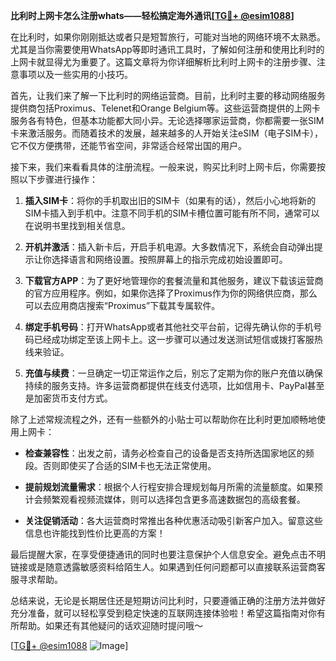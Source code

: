 **比利时上网卡怎么注册whats——轻松搞定海外通讯[[TG💪+ @esim1088](https://t.me/s/esim1088)]**

在比利时，如果你刚刚抵达或者只是短暂旅行，可能对当地的网络环境不太熟悉。尤其是当你需要使用WhatsApp等即时通讯工具时，了解如何注册和使用比利时的上网卡就显得尤为重要了。这篇文章将为你详细解析比利时上网卡的注册步骤、注意事项以及一些实用的小技巧。

首先，让我们来了解一下比利时的网络运营商。目前，比利时主要的移动网络服务提供商包括Proximus、Telenet和Orange Belgium等。这些运营商提供的上网卡服务各有特色，但基本功能都大同小异。无论选择哪家运营商，你都需要一张SIM卡来激活服务。而随着技术的发展，越来越多的人开始关注eSIM（电子SIM卡），它不仅方便携带，还能节省空间，非常适合经常出国的用户。

接下来，我们来看看具体的注册流程。一般来说，购买比利时上网卡后，你需要按照以下步骤进行操作：

1. **插入SIM卡**：将你的手机取出旧的SIM卡（如果有的话），然后小心地将新的SIM卡插入到手机中。注意不同手机的SIM卡槽位置可能有所不同，通常可以在说明书里找到相关信息。

2. **开机并激活**：插入新卡后，开启手机电源。大多数情况下，系统会自动弹出提示让你选择语言和网络设置。按照屏幕上的指示完成初始设置即可。

3. **下载官方APP**：为了更好地管理你的套餐流量和其他服务，建议下载该运营商的官方应用程序。例如，如果你选择了Proximus作为你的网络供应商，那么可以去应用商店搜索“Proximus”下载其专属软件。

4. **绑定手机号码**：打开WhatsApp或者其他社交平台前，记得先确认你的手机号码已经成功绑定至该上网卡上。这一步骤可以通过发送测试短信或拨打客服热线来验证。

5. **充值与续费**：一旦确定一切正常运作之后，别忘了定期为你的账户充值以确保持续的服务支持。许多运营商都提供在线支付选项，比如信用卡、PayPal甚至是加密货币支付方式。

除了上述常规流程之外，还有一些额外的小贴士可以帮助你在比利时更加顺畅地使用上网卡：

- **检查兼容性**：出发之前，请务必检查自己的设备是否支持所选国家地区的频段。否则即使买了合适的SIM卡也无法正常使用。
  
- **提前规划流量需求**：根据个人行程安排合理规划每月所需的流量额度。如果预计会频繁观看视频流媒体，则可以选择包含更多高速数据包的高级套餐。
  
- **关注促销活动**：各大运营商时常推出各种优惠活动吸引新客户加入。留意这些信息也许能找到性价比更高的方案！

最后提醒大家，在享受便捷通讯的同时也要注意保护个人信息安全。避免点击不明链接或是随意透露敏感资料给陌生人。如果遇到任何问题都可以直接联系运营商客服寻求帮助。

总结来说，无论是长期居住还是短期访问比利时，只要遵循正确的注册方法并做好充分准备，就可以轻松享受到稳定快速的互联网连接体验啦！希望这篇指南对你有所帮助。如果还有其他疑问的话欢迎随时提问哦～

[[TG💪+ @esim1088](https://t.me/s/esim1088) ![Image](https://i.postimg.cc/4NQfJmqS/Snipaste-2025-05-13-00-14-12.png)]